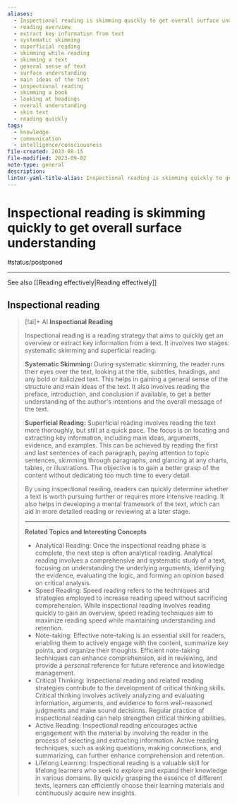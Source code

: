 ```yaml
---
aliases:
  - Inspectional reading is skimming quickly to get overall surface understanding
  - reading overview
  - extract key information from text
  - systematic skimming
  - superficial reading
  - skimming while reading
  - skimming a text
  - general sense of text
  - surface understanding
  - main ideas of the text
  - inspectional reading
  - skimming a book
  - looking at headings
  - overall understanding
  - skim text
  - reading quickly
tags:
  - knowledge
  - communication
  - intelligence/consciousness
file-created: 2023-08-15
file-modified: 2023-09-02
note-type: general
description: 
linter-yaml-title-alias: Inspectional reading is skimming quickly to get overall surface understanding
---
```


# Inspectional reading is skimming quickly to get overall surface understanding

#status/postponed

---
See also [[Reading effectively|Reading effectively]]

## Inspectional reading

> [!ai]+ AI
> **Inspectional Reading**
>
> Inspectional reading is a reading strategy that aims to quickly get an overview or extract key information from a text. It involves two stages: systematic skimming and superficial reading.
>
> **Systematic Skimming:** During systematic skimming, the reader runs their eyes over the text, looking at the title, subtitles, headings, and any bold or italicized text. This helps in gaining a general sense of the structure and main ideas of the text. It also involves reading the preface, introduction, and conclusion if available, to get a better understanding of the author's intentions and the overall message of the text.
>
> **Superficial Reading:** Superficial reading involves reading the text more thoroughly, but still at a quick pace. The focus is on locating and extracting key information, including main ideas, arguments, evidence, and examples. This can be achieved by reading the first and last sentences of each paragraph, paying attention to topic sentences, skimming through paragraphs, and glancing at any charts, tables, or illustrations. The objective is to gain a better grasp of the content without dedicating too much time to every detail.
>
> By using inspectional reading, readers can quickly determine whether a text is worth pursuing further or requires more intensive reading. It also helps in developing a mental framework of the text, which can aid in more detailed reading or reviewing at a later stage.
>
> ---
>
> **Related Topics and Interesting Concepts**
>
> - Analytical Reading: Once the inspectional reading phase is complete, the next step is often analytical reading. Analytical reading involves a comprehensive and systematic study of a text, focusing on understanding the underlying arguments, identifying the evidence, evaluating the logic, and forming an opinion based on critical analysis.
> - Speed Reading: Speed reading refers to the techniques and strategies employed to increase reading speed without sacrificing comprehension. While inspectional reading involves reading quickly to gain an overview, speed reading techniques aim to maximize reading speed while maintaining understanding and retention.
> - Note-taking: Effective note-taking is an essential skill for readers, enabling them to actively engage with the content, summarize key points, and organize their thoughts. Efficient note-taking techniques can enhance comprehension, aid in reviewing, and provide a personal reference for future reference and knowledge management.
> - Critical Thinking: Inspectional reading and related reading strategies contribute to the development of critical thinking skills. Critical thinking involves actively analyzing and evaluating information, arguments, and evidence to form well-reasoned judgments and make sound decisions. Regular practice of inspectional reading can help strengthen critical thinking abilities.
> - Active Reading: Inspectional reading encourages active engagement with the material by involving the reader in the process of selecting and extracting information. Active reading techniques, such as asking questions, making connections, and summarizing, can further enhance comprehension and retention.
> - Lifelong Learning: Inspectional reading is a valuable skill for lifelong learners who seek to explore and expand their knowledge in various domains. By quickly grasping the essence of different texts, learners can efficiently choose their learning materials and continuously acquire new insights.
>
